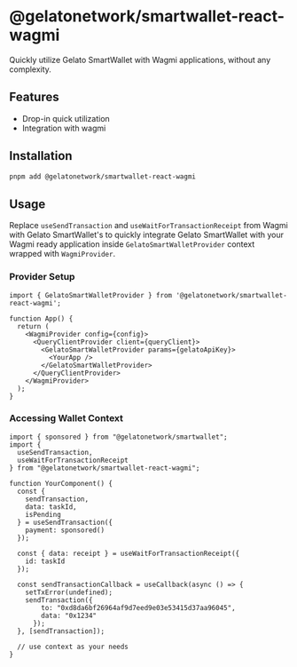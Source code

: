 # @gelatonetwork/smartwallet-react-wagmi

Quickly utilize Gelato SmartWallet with Wagmi applications, without any complexity.

## Features

- Drop-in quick utilization
- Integration with wagmi

## Installation
```bash
pnpm add @gelatonetwork/smartwallet-react-wagmi
```

## Usage

Replace `useSendTransaction` and `useWaitForTransactionReceipt` from Wagmi with Gelato SmartWallet's to quickly
integrate Gelato SmartWallet with your Wagmi ready application inside `GelatoSmartWalletProvider` context wrapped with
`WagmiProvider`.

### Provider Setup

```tsx
import { GelatoSmartWalletProvider } from '@gelatonetwork/smartwallet-react-wagmi';

function App() {
  return (
    <WagmiProvider config={config}>
      <QueryClientProvider client={queryClient}>
        <GelatoSmartWalletProvider params={gelatoApiKey}>
          <YourApp />
        </GelatoSmartWalletProvider>
      </QueryClientProvider>
    </WagmiProvider>
  );
}
```

### Accessing Wallet Context

```tsx
import { sponsored } from "@gelatonetwork/smartwallet";
import {
  useSendTransaction,
  useWaitForTransactionReceipt
} from "@gelatonetwork/smartwallet-react-wagmi";

function YourComponent() {
  const {
    sendTransaction,
    data: taskId,
    isPending
  } = useSendTransaction({
    payment: sponsored()
  });

  const { data: receipt } = useWaitForTransactionReceipt({
    id: taskId
  });

  const sendTransactionCallback = useCallback(async () => {
    setTxError(undefined);
    sendTransaction({
        to: "0xd8da6bf26964af9d7eed9e03e53415d37aa96045",
        data: "0x1234"
      });
  }, [sendTransaction]);

  // use context as your needs
}
```
